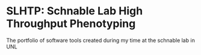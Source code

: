 # SLHTP: Schnable Lab High Throughput Phenotyping
The portfolio of software tools created during my time at the schnable lab in UNL
